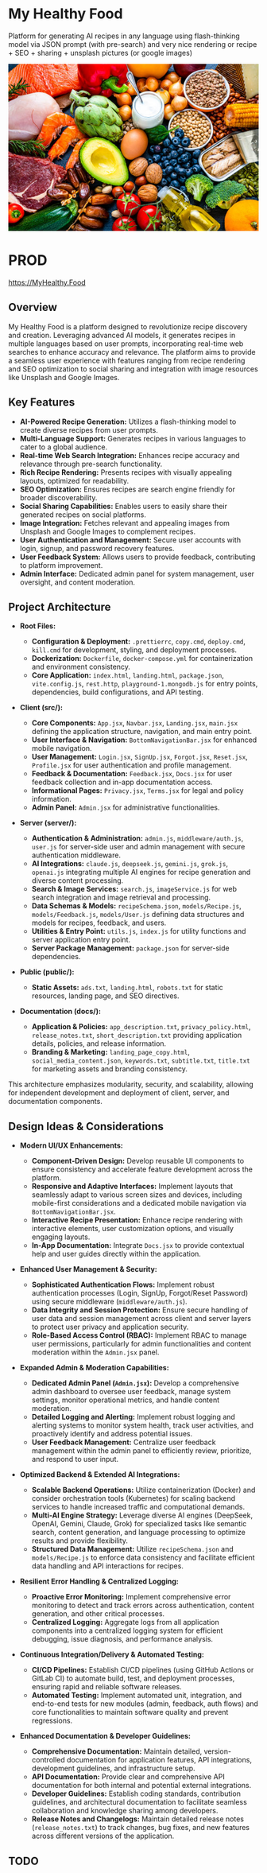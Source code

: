 # My Healthy Food

Platform for generating AI recipes in any language using flash-thinking model via JSON prompt (with
pre-search) and very nice rendering or recipe + SEO + sharing + unsplash pictures (or google images)

![alt text](public/image.jpg)

# PROD

https://MyHealthy.Food

## Overview

My Healthy Food is a platform designed to revolutionize recipe discovery and creation. Leveraging
advanced AI models, it generates recipes in multiple languages based on user prompts, incorporating
real-time web searches to enhance accuracy and relevance. The platform aims to provide a seamless
user experience with features ranging from recipe rendering and SEO optimization to social sharing
and integration with image resources like Unsplash and Google Images.

## Key Features

- **AI-Powered Recipe Generation:** Utilizes a flash-thinking model to create diverse recipes from
  user prompts.
- **Multi-Language Support:** Generates recipes in various languages to cater to a global audience.
- **Real-time Web Search Integration:** Enhances recipe accuracy and relevance through pre-search
  functionality.
- **Rich Recipe Rendering:** Presents recipes with visually appealing layouts, optimized for
  readability.
- **SEO Optimization:** Ensures recipes are search engine friendly for broader discoverability.
- **Social Sharing Capabilities:** Enables users to easily share their generated recipes on social
  platforms.
- **Image Integration:** Fetches relevant and appealing images from Unsplash and Google Images to
  complement recipes.
- **User Authentication and Management:** Secure user accounts with login, signup, and password
  recovery features.
- **User Feedback System:** Allows users to provide feedback, contributing to platform improvement.
- **Admin Interface:** Dedicated admin panel for system management, user oversight, and content
  moderation.

## Project Architecture

- **Root Files:**

    - **Configuration & Deployment:** `.prettierrc`, `copy.cmd`, `deploy.cmd`, `kill.cmd` for
      development, styling, and deployment processes.
    - **Dockerization:** `Dockerfile`, `docker-compose.yml` for containerization and environment
      consistency.
    - **Core Application:** `index.html`, `landing.html`, `package.json`, `vite.config.js`,
      `rest.http`, `playground-1.mongodb.js` for entry points, dependencies, build configurations,
      and API testing.

- **Client (src/):**

    - **Core Components:** `App.jsx`, `Navbar.jsx`, `Landing.jsx`, `main.jsx` defining the
      application structure, navigation, and main entry point.
    - **User Interface & Navigation:** `BottomNavigationBar.jsx` for enhanced mobile navigation.
    - **User Management:** `Login.jsx`, `SignUp.jsx`, `Forgot.jsx`, `Reset.jsx`, `Profile.jsx` for
      user authentication and profile management.
    - **Feedback & Documentation:** `Feedback.jsx`, `Docs.jsx` for user feedback collection and
      in-app documentation access.
    - **Informational Pages:** `Privacy.jsx`, `Terms.jsx` for legal and policy information.
    - **Admin Panel:** `Admin.jsx` for administrative functionalities.

- **Server (server/):**

    - **Authentication & Administration:** `admin.js`, `middleware/auth.js`, `user.js` for
      server-side user and admin management with secure authentication middleware.
    - **AI Integrations:** `claude.js`, `deepseek.js`, `gemini.js`, `grok.js`, `openai.js`
      integrating multiple AI engines for recipe generation and diverse content processing.
    - **Search & Image Services:** `search.js`, `imageService.js` for web search integration and
      image retrieval and processing.
    - **Data Schemas & Models:** `recipeSchema.json`, `models/Recipe.js`, `models/Feedback.js`,
      `models/User.js` defining data structures and models for recipes, feedback, and users.
    - **Utilities & Entry Point:** `utils.js`, `index.js` for utility functions and server
      application entry point.
    - **Server Package Management:** `package.json` for server-side dependencies.

- **Public (public/):**

    - **Static Assets:** `ads.txt`, `landing.html`, `robots.txt` for static resources, landing page,
      and SEO directives.

- **Documentation (docs/):**
    - **Application & Policies:** `app_description.txt`, `privacy_policy.html`, `release_notes.txt`,
      `short_description.txt` providing application details, policies, and release information.
    - **Branding & Marketing:** `landing_page_copy.html`, `social_media_content.json`,
      `keywords.txt`, `subtitle.txt`, `title.txt` for marketing assets and branding consistency.

This architecture emphasizes modularity, security, and scalability, allowing for independent
development and deployment of client, server, and documentation components.

## Design Ideas & Considerations

- **Modern UI/UX Enhancements:**

    - **Component-Driven Design:** Develop reusable UI components to ensure consistency and
      accelerate feature development across the platform.
    - **Responsive and Adaptive Interfaces:** Implement layouts that seamlessly adapt to various
      screen sizes and devices, including mobile-first considerations and a dedicated mobile
      navigation via `BottomNavigationBar.jsx`.
    - **Interactive Recipe Presentation:** Enhance recipe rendering with interactive elements, user
      customization options, and visually engaging layouts.
    - **In-App Documentation:** Integrate `Docs.jsx` to provide contextual help and user guides
      directly within the application.

- **Enhanced User Management & Security:**

    - **Sophisticated Authentication Flows:** Implement robust authentication processes (Login,
      SignUp, Forgot/Reset Password) using secure middleware (`middleware/auth.js`).
    - **Data Integrity and Session Protection:** Ensure secure handling of user data and session
      management across client and server layers to protect user privacy and application security.
    - **Role-Based Access Control (RBAC):** Implement RBAC to manage user permissions, particularly
      for admin functionalities and content moderation within the `Admin.jsx` panel.

- **Expanded Admin & Moderation Capabilities:**

    - **Dedicated Admin Panel (`Admin.jsx`):** Develop a comprehensive admin dashboard to oversee
      user feedback, manage system settings, monitor operational metrics, and handle content
      moderation.
    - **Detailed Logging and Alerting:** Implement robust logging and alerting systems to monitor
      system health, track user activities, and proactively identify and address potential issues.
    - **User Feedback Management:** Centralize user feedback management within the admin panel to
      efficiently review, prioritize, and respond to user input.

- **Optimized Backend & Extended AI Integrations:**

    - **Scalable Backend Operations:** Utilize containerization (Docker) and consider orchestration
      tools (Kubernetes) for scaling backend services to handle increased traffic and computational
      demands.
    - **Multi-AI Engine Strategy:** Leverage diverse AI engines (DeepSeek, OpenAI, Gemini, Claude,
      Grok) for specialized tasks like semantic search, content generation, and language processing
      to optimize results and provide flexibility.
    - **Structured Data Management:** Utilize `recipeSchema.json` and `models/Recipe.js` to enforce
      data consistency and facilitate efficient data handling and API interactions for recipes.

- **Resilient Error Handling & Centralized Logging:**

    - **Proactive Error Monitoring:** Implement comprehensive error monitoring to detect and track
      errors across authentication, content generation, and other critical processes.
    - **Centralized Logging:** Aggregate logs from all application components into a centralized
      logging system for efficient debugging, issue diagnosis, and performance analysis.

- **Continuous Integration/Delivery & Automated Testing:**

    - **CI/CD Pipelines:** Establish CI/CD pipelines (using GitHub Actions or GitLab CI) to automate
      build, test, and deployment processes, ensuring rapid and reliable software releases.
    - **Automated Testing:** Implement automated unit, integration, and end-to-end tests for new
      modules (admin, feedback, auth flows) and core functionalities to maintain software quality
      and prevent regressions.

- **Enhanced Documentation & Developer Guidelines:**
    - **Comprehensive Documentation:** Maintain detailed, version-controlled documentation for
      application features, API integrations, development guidelines, and infrastructure setup.
    - **API Documentation:** Provide clear and comprehensive API documentation for both internal and
      potential external integrations.
    - **Developer Guidelines:** Establish coding standards, contribution guidelines, and
      architectural documentation to facilitate seamless collaboration and knowledge sharing among
      developers.
    - **Release Notes and Changelogs:** Maintain detailed release notes (`release_notes.txt`) to
      track changes, bug fixes, and new features across different versions of the application.

## TODO
